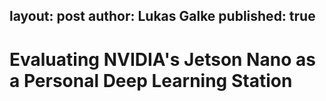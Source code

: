 layout: post
author: Lukas Galke
published: true
---

# Evaluating NVIDIA's Jetson Nano as a Personal Deep Learning Station




